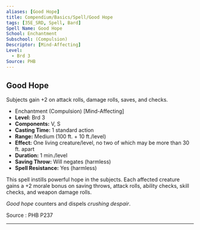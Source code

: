 ```yaml
---
aliases: [Good Hope]
title: Compendium/Basics/Spell/Good Hope
tags: [35E_SRD, Spell, Bard]
Spell Name: Good Hope
School: Enchantment
Subschool: (Compulsion)
Descriptor: [Mind-Affecting]
Level:
  - Brd 3
Source: PHB
---
```



## Good Hope

Subjects gain +2 on attack rolls, damage rolls, saves, and checks.

*   Enchantment (Compulsion) [Mind-Affecting]
*   **Level:** Brd 3
*   **Components:** V, S
*   **Casting Time:** 1 standard action
*   **Range:** Medium (100 ft. + 10 ft./level)
*   **Effect:** One living creature/level, no two of which may be more than 30 ft. apart
*   **Duration:** 1 min./level
*   **Saving Throw:** Will negates (harmless)
*   **Spell Resistance:** Yes (harmless)

<p>This spell instills powerful hope in the subjects. Each affected creature gains a +2 morale bonus on saving throws, attack rolls, ability checks, skill checks, and weapon damage rolls.</p><p><i>Good hope</i> counters and dispels <i>crushing despair</i>.</p>

Source : PHB P237

---

